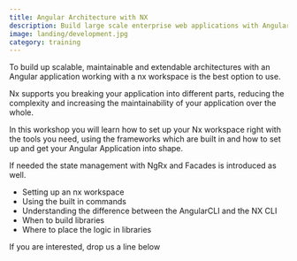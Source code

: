 ```yaml
---
title: Angular Architecture with NX
description: Build large scale enterprise web applications with Angular and NX.
image: landing/development.jpg
category: training
---
```


To build up scalable, maintainable and extendable architectures with an Angular application working with a nx workspace is the best option to use.

Nx supports you breaking your application into different parts, reducing the complexity and increasing the maintainability of your application over the whole.

In this workshop you will learn how to set up your Nx workspace right with the tools you need, using the frameworks which are built in and how to set up and get your Angular Application into shape.

If needed the state management with NgRx and Facades is introduced as well.


- Setting up an nx workspace
- Using the built in commands
- Understanding the difference between the AngularCLI and the NX CLI
- When to build libraries
- Where to place the logic in libraries


If you are interested, drop us a line below
